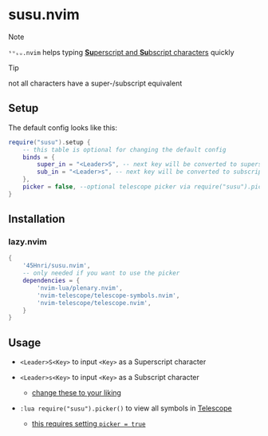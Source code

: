 # susu.nvim

> [!NOTE]
> `ˢᵘₛᵤ.nvim` helps typing [**Su**perscript and **Su**bscript characters](https://en.wikipedia.org/wiki/Subscript_and_superscript) quickly

> [!TIP]
> not all characters have a super-/subscript equivalent

## Setup

The default config looks like this:

```lua
require("susu").setup {
    -- this table is optional for changing the default config
    binds = {
        super_in = "<Leader>S", -- next key will be converted to superscript
        sub_in = "<Leader>s", -- next key will be converted to subscript
    },
    picker = false, --optional telescope picker via require("susu").picker
}
```

## Installation

### lazy.nvim

```lua
{
    '45Hnri/susu.nvim',
    -- only needed if you want to use the picker
    dependencies = {
        'nvim-lua/plenary.nvim',
        'nvim-telescope/telescope-symbols.nvim',
        'nvim-telescope/telescope.nvim',
    }
}
```

## Usage

- `<Leader>S<Key>` to input `<Key>` as a Superscript character
- `<Leader>s<Key>` to input `<Key>` as a Subscript character
    - [change these to your liking](#Setup)

- `:lua require("susu").picker()` to view all symbols in [Telescope](https://github.com/nvim-telescope/telescope.nvim)
    - [this requires setting `picker = true`](#Setup)

